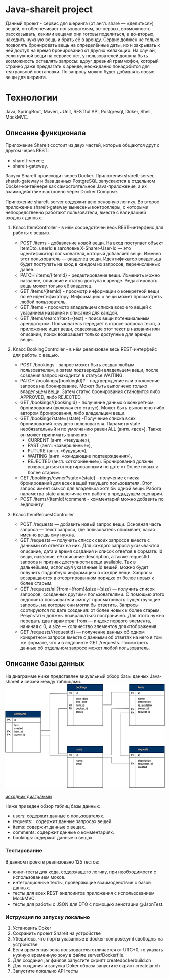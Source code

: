 # Java-shareit project

Данный проект - сервис для шеринга (от англ. share — «делиться») вещей, он обеспечивает пользователям, во-первых,
возможность рассказывать, какими вещами они готовы поделиться, а во-вторых, находить нужную вещь и брать её в аренду.
Сервис должен не только позволять бронировать вещь на определённые даты, но и закрывать к ней доступ на время 
бронирования от других желающих. На случай, если нужной вещи на сервисе нет, у пользователей должна быть возможность 
оставлять запросы: вдруг древний граммофон, который странно даже предлагать к аренде, неожиданно понадобится для 
театральной постановки. По запросу можно будет добавлять новые вещи для шеринга.

# Технологии
Java, SpringBoot, Maven, JUnit, RESTful API, Postgresql, Doker, Shell, MockMVC.

## Описание функционала
Приложение ShareIt состоит из двух частей, которые общаются друг с другом через REST: 
- shareIt-server;
- shareIt-gateway. 

Запуск ShareIt происходит через Docker. 
Приложения shareIt-server, shareIt-gateway и база данных PostgreSQL запускаются в отдельном Docker-контейнере как 
самостоятельное Java-приложение, а их взаимодействие настроено через Docker Compose.

Приложение shareIt-server содержит всю основную логику.
Во второе приложение shareIt-gateway вынесены контроллеры, с которыми непосредственно работают пользователи, вместе
с валидацией входных данных.

1. Класс ItemController - в нём сосредоточен весь REST-интерфейс для работы с вещью.
   - POST /items - добавление новой вещи. На вход поступает объект ItemDto. userId в заголовке X-Sharer-User-Id — 
    это идентификатор пользователя, который добавляет вещь. Именно этот пользователь — владелец вещи. 
    Идентификатор владельца будет поступать на вход в каждом из запросов, перечисленных далее.
   - PATCH /items/{itemId} - редактирование вещи. Изменить можно название, описание и статус доступа к аренде. 
    Редактировать вещь может только её владелец.
   - GET /items/{itemId} - просмотр информации о конкретной вещи по её идентификатору. Информацию о вещи может 
   просмотреть любой пользователь.
   - GET /items - просмотр владельцем списка всех его вещей с указанием названия и описания для каждой.
   - GET /items/search?text={text} - поиск вещи потенциальным арендатором. Пользователь передаёт в строке запроса текст,
   а приложение ищет вещи, содержащие этот текст в названии или описании, поиск возвращает только доступные для аренды вещи.

2. Класс BookingController - в нём реализован весь REST-интерфейс для работы с вещью.
   - POST /bookings - запрос может быть создан любым пользователем, а затем подтверждён владельцем вещи, после создания
   запрос находится в статусе WAITING.
   - PATCH /bookings/{bookingId}? - подтверждение или отклонение запроса на бронирование. Может быть выполнено только 
   владельцем вещи. Затем статус бронирования становится либо APPROVED, либо REJECTED.
   - GET /bookings/{bookingId} - получение данных о конкретном бронировании (включая его статус). Может быть выполнено 
   либо автором бронирования, либо владельцем вещи.
   - GET /bookings?state={state} -Получение списка всех бронирований текущего пользователя. Параметр state необязательный 
   и по умолчанию равен ALL (англ. «все»). Также он может принимать значения:
     - CURRENT (англ. «текущие»),
     - PAST (англ. «завершённые»), 
     - FUTURE (англ. «будущие»), 
     - WAITING (англ. «ожидающие подтверждения»), 
     - REJECTED (англ. «отклонённые»). 
     Бронирования должны возвращаться отсортированными по дате от более новых к более старым.
   - GET /bookings/owner?state={state} - получение списка бронирований для всех вещей текущего пользователя. Этот запрос 
   имеет смысл для владельца хотя бы одной вещи. Работа параметра state аналогична его работе в предыдущем сценарии.
   - POST /items/{itemId}/comment - комментарий можно добавить по эндпоинту.
   
3. Класс ItemRequestController
   - POST /requests — добавить новый запрос вещи. Основная часть запроса — текст запроса, где пользователь описывает,
   какая именно вещь ему нужна.
   - GET /requests — получить список своих запросов вместе с данными об ответах на них. 
   Для каждого запроса указываются описание, дата и время создания и список ответов в формате: id вещи, название, 
   её описание description, а также requestId запроса и признак доступности вещи available. Так в дальнейшем,
   используя указанные id вещей, можно будет получить подробную информацию о каждой вещи. 
   Запросы возвращаются в отсортированном порядке от более новых к более старым.
   - GET /requests/all?from={from}&size={size} — получить список запросов, созданных другими пользователями.
   С помощью этого эндпоинта пользователи смогут просматривать существующие запросы, на которые они могли бы ответить. 
   Запросы сортируются по дате создания: от более новых к более старым. Результаты должны возвращаться постранично. 
   Для этого нужно передать два параметра: from — индекс первого элемента, начиная с 0, 
   и size — количество элементов для отображения.
   - GET /requests/{requestId} — получение данных об одном конкретном запросе вместе с данными об ответах на него в том
   же формате, что и в эндпоинте GET /requests. Посмотреть данные об отдельном запросе может любой пользователь.

## Описание базы данных
На диаграмме ниже представлен визуальный обзор базы данных Java-shareit и связей между таблицами.
![Java-shareit project data base](server/src/main/resources/db_schema_shareit.png)

[исходник диаграммы](https://drive.google.com/file/d/1GrEYdtTaxIOHjS7wLhHCFe4MVzbduqSR/view?usp=sharing)

Ниже приведен обзор таблиц базы данных:
- users: содержит данные о пользователях.
- requests: : содержит данные запросах вещей.
- items: содержит данные о вещах.
- comments: содержит данные о комментариях.
- bookings: содержит данные о вещах.

### Тестирование

В данном проекте реализовано 125 тестов:
- юнит-тесты для кода, содержащего логику, при необходимости с использованием моков.
- интеграционные тесты, проверяющие взаимодействие с базой данных.
- тесты для всех REST-эндпоинтов приложения с использованием MockMVC.
- тесты для работы с JSON для DTO с помощью аннотации @JsonTest.

### Иструкция по запуску локально

1. Установить Doker
2. Сохранить проект Shareit на устройстве
3. Убедитесь, что порты указанные в docker-compose.yml свободны на устройстве
4. Если временная зона пользователя отличается от UTC+0, то указать нужную временную зону в файле server/Dockerfile.
5. Для создания jar файлов запустите скрипт createdockerbuild.ch
6. Для создания и запуска Doker образа запустите скрипт createjar.ch
7. Запустите локально API тесты